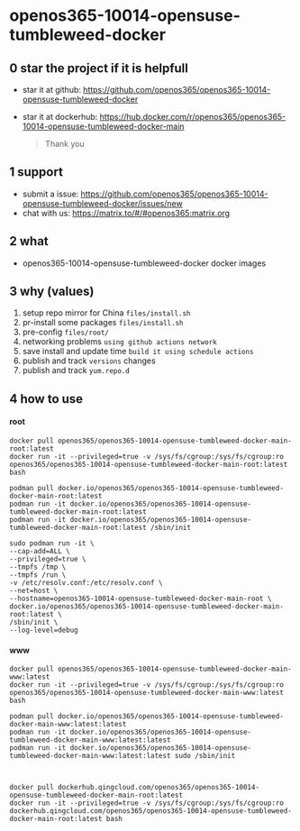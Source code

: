 # openos365-10014-opensuse-tumbleweed-docker

## 0 star the project if it is helpfull

* star it at github: https://github.com/openos365/openos365-10014-opensuse-tumbleweed-docker
* star it at dockerhub: https://hub.docker.com/r/openos365/openos365-10014-opensuse-tumbleweed-docker-main

  > Thank you

## 1 support

* submit a issue: https://github.com/openos365/openos365-10014-opensuse-tumbleweed-docker/issues/new
* chat with us: https://matrix.to/#/#openos365:matrix.org

## 2 what

* openos365-10014-opensuse-tumbleweed-docker docker images
  
## 3 why (values)

1. setup repo mirror for China `files/install.sh`
1. pr-install some packages `files/install.sh`
1. pre-config `files/root/`
1. networking problems `using github actions network`
1. save install and update time `build it using schedule actions`
1. publish and track `versions` changes
1. publish and track `yum.repo.d`

## 4 how to use

#### root
```
docker pull openos365/openos365-10014-opensuse-tumbleweed-docker-main-root:latest
docker run -it --privileged=true -v /sys/fs/cgroup:/sys/fs/cgroup:ro openos365/openos365-10014-opensuse-tumbleweed-docker-main-root:latest bash

podman pull docker.io/openos365/openos365-10014-opensuse-tumbleweed-docker-main-root:latest
podman run -it docker.io/openos365/openos365-10014-opensuse-tumbleweed-docker-main-root:latest
podman run -it docker.io/openos365/openos365-10014-opensuse-tumbleweed-docker-main-root:latest /sbin/init

sudo podman run -it \
--cap-add=ALL \
--privileged=true \
--tmpfs /tmp \
--tmpfs /run \
-v /etc/resolv.conf:/etc/resolv.conf \
--net=host \
--hostname=openos365-10014-opensuse-tumbleweed-docker-main-root \
docker.io/openos365/openos365-10014-opensuse-tumbleweed-docker-main-root:latest \
/sbin/init \
--log-level=debug

```
#### www

```
docker pull openos365/openos365-10014-opensuse-tumbleweed-docker-main-www:latest
docker run -it --privileged=true -v /sys/fs/cgroup:/sys/fs/cgroup:ro openos365/openos365-10014-opensuse-tumbleweed-docker-main-www:latest bash

podman pull docker.io/openos365/openos365-10014-opensuse-tumbleweed-docker-main-www:latest:latest
podman run -it docker.io/openos365/openos365-10014-opensuse-tumbleweed-docker-main-www:latest:latest
podman run -it docker.io/openos365/openos365-10014-opensuse-tumbleweed-docker-main-www:latest:latest sudo /sbin/init



docker pull dockerhub.qingcloud.com/openos365/openos365-10014-opensuse-tumbleweed-docker-main-root:latest
docker run -it --privileged=true -v /sys/fs/cgroup:/sys/fs/cgroup:ro dockerhub.qingcloud.com/openos365/openos365-10014-opensuse-tumbleweed-docker-main-root:latest bash


```
